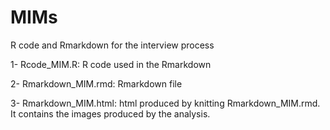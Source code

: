 # MIMs
R code and Rmarkdown for the interview process

  1- Rcode_MIM.R: R code used in the Rmarkdown
  
  2- Rmarkdown_MIM.rmd: Rmarkdown file
  
  3- Rmarkdown_MIM.html: html produced by knitting Rmarkdown_MIM.rmd. It contains the images produced by the analysis. 
